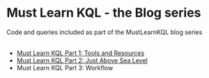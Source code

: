 # Must Learn KQL - the Blog series
Code and queries included as part of the MustLearnKQL blog series
<br><br>
* <a href="https://cda.ms/3fC" target="_blank">Must Learn KQL Part 1: Tools and Resources</a><br>
* <a href="https://cda.ms/3fD" target="_blank">Must Learn KQL Part 2: Just Above Sea Level</a><br>
* Must Learn KQL Part 3: Workflow</a><br>
